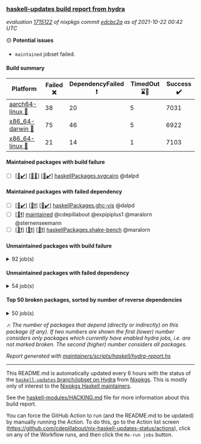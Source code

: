 ### [haskell-updates build report from hydra](https://hydra.nixos.org/jobset/nixpkgs/haskell-updates)
*evaluation [1715122](https://hydra.nixos.org/eval/1715122) of nixpkgs commit [edcbc2a](https://github.com/NixOS/nixpkgs/commits/edcbc2a9066e2528c7fe9baaa38277c7e97e0faf) as of 2021-10-22 00:42 UTC*

:yellow_circle: **Potential issues**
  * `maintained` jobset failed.

#### Build summary

 | Platform | Failed :x: | DependencyFailed :heavy_exclamation_mark: | TimedOut :hourglass::no_entry_sign: | Success :heavy_check_mark: | 
 | --- | --- | --- | --- | --- | 
 | [aarch64-linux :iphone:](https://hydra.nixos.org/eval/1715122?filter=.aarch64-linux) | 38 | 20 | 5 | 7031 | 
 | [x86_64-darwin :apple:](https://hydra.nixos.org/eval/1715122?filter=.x86_64-darwin) | 75 | 46 | 5 | 6922 | 
 | [x86_64-linux :penguin:](https://hydra.nixos.org/eval/1715122?filter=.x86_64-linux) | 21 | 14 | 1 | 7103 | 
#### Maintained packages with build failure
- [ ] [[:iphone::heavy_check_mark:]](https://hydra.nixos.org/build/156352058) [[:apple::x:]](https://hydra.nixos.org/build/156352061) [[:penguin::heavy_check_mark:]](https://hydra.nixos.org/build/156352060) [haskellPackages.svgcairo](https://hydra.nixos.org/eval/1715122?filter=haskellPackages.svgcairo) @dalpd
#### Maintained packages with failed dependency
- [ ] [[:iphone::heavy_check_mark:]](https://hydra.nixos.org/build/156407961) [[:apple::heavy_exclamation_mark:]](https://hydra.nixos.org/build/156407959) [[:penguin::heavy_check_mark:]](https://hydra.nixos.org/build/156407960) [haskellPackages.ghc-vis](https://hydra.nixos.org/eval/1715122?filter=haskellPackages.ghc-vis) @dalpd
- [ ] [[:penguin::heavy_exclamation_mark:]](https://hydra.nixos.org/build/156425038) [maintained](https://hydra.nixos.org/eval/1715122?filter=maintained) @cdepillabout @expipiplus1 @maralorn @sternenseemann
- [ ] [[:iphone::heavy_exclamation_mark:]](https://hydra.nixos.org/build/156362696) [[:apple::heavy_exclamation_mark:]](https://hydra.nixos.org/build/156364165) [[:penguin::heavy_exclamation_mark:]](https://hydra.nixos.org/build/156357782) [haskellPackages.shake-bench](https://hydra.nixos.org/eval/1715122?filter=haskellPackages.shake-bench) @maralorn
#### Unmaintained packages with build failure
<details><summary>92 job(s) </summary>

- [ ] [[:iphone::heavy_check_mark:]](https://hydra.nixos.org/build/156364306) [[:apple::x:]](https://hydra.nixos.org/build/156356971) [[:penguin::heavy_check_mark:]](https://hydra.nixos.org/build/156356859) [haskellPackages.sdp](https://hydra.nixos.org/eval/1715122?filter=haskellPackages.sdp)  :arrow_heading_up: 9 | 9
- [ ] [[:iphone::heavy_check_mark:]](https://hydra.nixos.org/build/156358923) [[:apple::x:]](https://hydra.nixos.org/build/156361889) [[:penguin::heavy_check_mark:]](https://hydra.nixos.org/build/156362679) [haskellPackages.thyme](https://hydra.nixos.org/eval/1715122?filter=haskellPackages.thyme)  :arrow_heading_up: 6 | 15
- [ ] [[:iphone::x:]](https://hydra.nixos.org/build/156364694) [[:apple::x:]](https://hydra.nixos.org/build/156363550) [[:penguin::x:]](https://hydra.nixos.org/build/156358009) [haskellPackages.Chart-diagrams](https://hydra.nixos.org/eval/1715122?filter=haskellPackages.Chart-diagrams)  :arrow_heading_up: 6 | 13
- [ ] [[:iphone::x:]](https://hydra.nixos.org/build/155232856) [[:apple::heavy_check_mark:]](https://hydra.nixos.org/build/155721016) [[:penguin::heavy_check_mark:]](https://hydra.nixos.org/build/155243853) [haskellPackages.libBF](https://hydra.nixos.org/eval/1715122?filter=haskellPackages.libBF)  :arrow_heading_up: 4 | 20
- [ ] [[:iphone::heavy_check_mark:]](https://hydra.nixos.org/build/156363724) [[:apple::x:]](https://hydra.nixos.org/build/156362176) [[:penguin::heavy_check_mark:]](https://hydra.nixos.org/build/156365476) [haskellPackages.exinst](https://hydra.nixos.org/eval/1715122?filter=haskellPackages.exinst)  :arrow_heading_up: 4 | 6
- [ ] [[:iphone::heavy_check_mark:]](https://hydra.nixos.org/build/156363956) [[:apple::x:]](https://hydra.nixos.org/build/156357122) [[:penguin::heavy_check_mark:]](https://hydra.nixos.org/build/156357621) [haskellPackages.nri-observability](https://hydra.nixos.org/eval/1715122?filter=haskellPackages.nri-observability)  :arrow_heading_up: 3 | 5
- [ ] [[:iphone::x:]](https://hydra.nixos.org/build/156362227) [[:apple::heavy_check_mark:]](https://hydra.nixos.org/build/156357374) [[:penguin::heavy_check_mark:]](https://hydra.nixos.org/build/156360642) [haskellPackages.ptr-poker](https://hydra.nixos.org/eval/1715122?filter=haskellPackages.ptr-poker)  :arrow_heading_up: 3 | 4
- [ ] [[:iphone::heavy_check_mark:]](https://hydra.nixos.org/build/156363378) [[:apple::heavy_check_mark:]](https://hydra.nixos.org/build/156357537) [[:penguin::x:]](https://hydra.nixos.org/build/156357017) [haskellPackages.factory](https://hydra.nixos.org/eval/1715122?filter=haskellPackages.factory)  :arrow_heading_up: 2 | 4
- [ ] [[:iphone::x:]](https://hydra.nixos.org/build/156361685) [[:apple::heavy_check_mark:]](https://hydra.nixos.org/build/156357682) [[:penguin::heavy_check_mark:]](https://hydra.nixos.org/build/156356810) [haskellPackages.OrderedBits](https://hydra.nixos.org/eval/1715122?filter=haskellPackages.OrderedBits)  :arrow_heading_up: 1 | 36
- [ ] [[:iphone::x:]](https://hydra.nixos.org/build/156360683) [[:apple::heavy_check_mark:]](https://hydra.nixos.org/build/156357281) [[:penguin::heavy_check_mark:]](https://hydra.nixos.org/build/156360862) [haskellPackages.type-natural](https://hydra.nixos.org/eval/1715122?filter=haskellPackages.type-natural)  :arrow_heading_up: 1 | 4
- [ ] [[:iphone::x:]](https://hydra.nixos.org/build/155241261) [[:apple::heavy_check_mark:]](https://hydra.nixos.org/build/155726085) [[:penguin::heavy_check_mark:]](https://hydra.nixos.org/build/155238846) [haskellPackages.long-double](https://hydra.nixos.org/eval/1715122?filter=haskellPackages.long-double)  :arrow_heading_up: 1 | 2
- [ ] [[:iphone::x:]](https://hydra.nixos.org/build/156360243) [[:apple::x:]](https://hydra.nixos.org/build/156361778) [[:penguin::x:]](https://hydra.nixos.org/build/156364519) [haskellPackages.Shpadoinkle-backend-pardiff](https://hydra.nixos.org/eval/1715122?filter=haskellPackages.Shpadoinkle-backend-pardiff)  :arrow_heading_up: 1 | 1
- [ ] [[:iphone::x:]](https://hydra.nixos.org/build/155248867) [[:apple::x:]](https://hydra.nixos.org/build/155720190) [[:penguin::heavy_check_mark:]](https://hydra.nixos.org/build/155230089) [haskellPackages.easytensor](https://hydra.nixos.org/eval/1715122?filter=haskellPackages.easytensor)  :arrow_heading_up: 1 | 1
- [ ] [[:iphone::heavy_check_mark:]](https://hydra.nixos.org/build/156361301) [[:apple::x:]](https://hydra.nixos.org/build/156361895) [[:penguin::heavy_check_mark:]](https://hydra.nixos.org/build/156363395) [haskellPackages.gi-gdkx11](https://hydra.nixos.org/eval/1715122?filter=haskellPackages.gi-gdkx11)  :arrow_heading_up: 1 | 1
- [ ] [[:iphone::heavy_check_mark:]](https://hydra.nixos.org/build/155245335) [[:apple::x:]](https://hydra.nixos.org/build/155724324) [[:penguin::heavy_check_mark:]](https://hydra.nixos.org/build/155232135) [haskellPackages.keep-alive](https://hydra.nixos.org/eval/1715122?filter=haskellPackages.keep-alive)  :arrow_heading_up: 1 | 1
- [ ] [[:iphone::heavy_check_mark:]](https://hydra.nixos.org/build/156358736) [[:apple::x:]](https://hydra.nixos.org/build/156357840) [[:penguin::heavy_check_mark:]](https://hydra.nixos.org/build/156359405) [haskellPackages.loc](https://hydra.nixos.org/eval/1715122?filter=haskellPackages.loc)  :arrow_heading_up: 1 | 1
- [ ] [[:iphone::x:]](https://hydra.nixos.org/build/155231800) [[:apple::heavy_check_mark:]](https://hydra.nixos.org/build/155720090) [[:penguin::heavy_check_mark:]](https://hydra.nixos.org/build/155246060) [haskellPackages.nlopt-haskell](https://hydra.nixos.org/eval/1715122?filter=haskellPackages.nlopt-haskell)  :arrow_heading_up: 1 | 1
- [ ] [[:iphone::heavy_check_mark:]](https://hydra.nixos.org/build/156357930) [[:apple::x:]](https://hydra.nixos.org/build/156363514) [[:penguin::heavy_check_mark:]](https://hydra.nixos.org/build/156365152) [haskellPackages.opencv](https://hydra.nixos.org/eval/1715122?filter=haskellPackages.opencv)  :arrow_heading_up: 1 | 1
- [ ] [[:iphone::x:]](https://hydra.nixos.org/build/155229836) [[:apple::heavy_check_mark:]](https://hydra.nixos.org/build/155724945) [[:penguin::heavy_check_mark:]](https://hydra.nixos.org/build/155238806) [haskellPackages.unicode-properties](https://hydra.nixos.org/eval/1715122?filter=haskellPackages.unicode-properties)  :arrow_heading_up: 1 | 1
- [ ] [[:iphone::x:]](https://hydra.nixos.org/build/156358334) [[:apple::heavy_check_mark:]](https://hydra.nixos.org/build/156363526) [[:penguin::heavy_check_mark:]](https://hydra.nixos.org/build/156364869) [haskellPackages.accelerate-llvm](https://hydra.nixos.org/eval/1715122?filter=haskellPackages.accelerate-llvm)  :arrow_heading_up: 0 | 8
- [ ] [[:iphone::x:]](https://hydra.nixos.org/build/155230769) [[:apple::heavy_check_mark:]](https://hydra.nixos.org/build/155721834) [[:penguin::heavy_check_mark:]](https://hydra.nixos.org/build/155235567) [haskellPackages.freetype2](https://hydra.nixos.org/eval/1715122?filter=haskellPackages.freetype2)  :arrow_heading_up: 0 | 7
- [ ] [[:iphone::heavy_check_mark:]](https://hydra.nixos.org/build/156360794) [[:apple::x:]](https://hydra.nixos.org/build/156364701) [[:penguin::heavy_check_mark:]](https://hydra.nixos.org/build/156361335) [haskellPackages.pipes-zlib](https://hydra.nixos.org/eval/1715122?filter=haskellPackages.pipes-zlib)  :arrow_heading_up: 0 | 6
- [ ] [[:iphone::heavy_check_mark:]](https://hydra.nixos.org/build/155237789) [[:apple::x:]](https://hydra.nixos.org/build/155720925) [[:penguin::heavy_check_mark:]](https://hydra.nixos.org/build/155241391) [haskellPackages.hmidi](https://hydra.nixos.org/eval/1715122?filter=haskellPackages.hmidi)  :arrow_heading_up: 0 | 4
- [ ] [[:iphone::heavy_check_mark:]](https://hydra.nixos.org/build/156363022) [[:apple::x:]](https://hydra.nixos.org/build/156359808) [[:penguin::heavy_check_mark:]](https://hydra.nixos.org/build/156360823) [haskellPackages.zip](https://hydra.nixos.org/eval/1715122?filter=haskellPackages.zip)  :arrow_heading_up: 0 | 4
- [ ] [[:iphone::x:]](https://hydra.nixos.org/build/155598704) [[:apple::heavy_check_mark:]](https://hydra.nixos.org/build/155724900) [[:penguin::heavy_check_mark:]](https://hydra.nixos.org/build/155600475) [haskellPackages.cdar-mBound](https://hydra.nixos.org/eval/1715122?filter=haskellPackages.cdar-mBound)  :arrow_heading_up: 0 | 2
- [ ] [[:iphone::heavy_check_mark:]](https://hydra.nixos.org/build/156362502) [[:apple::x:]](https://hydra.nixos.org/build/156359832) [[:penguin::heavy_check_mark:]](https://hydra.nixos.org/build/156363831) [haskellPackages.posix-socket](https://hydra.nixos.org/eval/1715122?filter=haskellPackages.posix-socket)  :arrow_heading_up: 0 | 2
- [ ] [[:iphone::x:]](https://hydra.nixos.org/build/156363154) [[:apple::heavy_check_mark:]](https://hydra.nixos.org/build/156360011) [[:penguin::heavy_check_mark:]](https://hydra.nixos.org/build/156363256) [haskellPackages.quic](https://hydra.nixos.org/eval/1715122?filter=haskellPackages.quic)  :arrow_heading_up: 0 | 2
- [ ] [[:iphone::heavy_check_mark:]](https://hydra.nixos.org/build/155236516) [[:apple::x:]](https://hydra.nixos.org/build/155723217) [[:penguin::heavy_check_mark:]](https://hydra.nixos.org/build/155231083) [haskellPackages.hamid](https://hydra.nixos.org/eval/1715122?filter=haskellPackages.hamid)  :arrow_heading_up: 0 | 1
- [ ] [[:iphone::heavy_check_mark:]](https://hydra.nixos.org/build/155248469) [[:apple::x:]](https://hydra.nixos.org/build/155724564) [[:penguin::heavy_check_mark:]](https://hydra.nixos.org/build/155245595) [haskellPackages.hmatrix-morpheus](https://hydra.nixos.org/eval/1715122?filter=haskellPackages.hmatrix-morpheus)  :arrow_heading_up: 0 | 1
- [ ] [[:iphone::heavy_check_mark:]](https://hydra.nixos.org/build/155245083) [[:apple::x:]](https://hydra.nixos.org/build/155722854) [[:penguin::heavy_check_mark:]](https://hydra.nixos.org/build/155245253) [haskellPackages.huckleberry](https://hydra.nixos.org/eval/1715122?filter=haskellPackages.huckleberry)  :arrow_heading_up: 0 | 1
- [ ] [[:iphone::x:]](https://hydra.nixos.org/build/155233986) [[:apple::heavy_check_mark:]](https://hydra.nixos.org/build/155719926) [[:penguin::heavy_check_mark:]](https://hydra.nixos.org/build/155240530) [haskellPackages.picosat](https://hydra.nixos.org/eval/1715122?filter=haskellPackages.picosat)  :arrow_heading_up: 0 | 1
- [ ] [[:iphone::heavy_check_mark:]](https://hydra.nixos.org/build/155236168) [[:apple::x:]](https://hydra.nixos.org/build/155720658) [[:penguin::heavy_check_mark:]](https://hydra.nixos.org/build/155238665) [haskellPackages.select](https://hydra.nixos.org/eval/1715122?filter=haskellPackages.select)  :arrow_heading_up: 0 | 1
- [ ] [[:iphone::heavy_check_mark:]](https://hydra.nixos.org/build/155244394) [[:apple::x:]](https://hydra.nixos.org/build/155723004) [[:penguin::heavy_check_mark:]](https://hydra.nixos.org/build/155232469) [haskellPackages.sysinfo](https://hydra.nixos.org/eval/1715122?filter=haskellPackages.sysinfo)  :arrow_heading_up: 0 | 1
- [ ] [[:iphone::heavy_check_mark:]](https://hydra.nixos.org/build/156356777) [[:apple::x:]](https://hydra.nixos.org/build/156364624) [[:penguin::heavy_check_mark:]](https://hydra.nixos.org/build/156360909) [haskellPackages.yu-auth](https://hydra.nixos.org/eval/1715122?filter=haskellPackages.yu-auth)  :arrow_heading_up: 0 | 1
- [ ] [[:iphone::heavy_check_mark:]](https://hydra.nixos.org/build/155231106) [[:apple::x:]](https://hydra.nixos.org/build/155720128) [[:penguin::heavy_check_mark:]](https://hydra.nixos.org/build/155240274) [haskellPackages.FractalArt](https://hydra.nixos.org/eval/1715122?filter=haskellPackages.FractalArt) 
- [ ] [[:iphone::x:]](https://hydra.nixos.org/build/155232607) [[:apple::heavy_check_mark:]](https://hydra.nixos.org/build/155720246) [[:penguin::heavy_check_mark:]](https://hydra.nixos.org/build/155242641) [haskellPackages.HsASA](https://hydra.nixos.org/eval/1715122?filter=haskellPackages.HsASA) 
- [ ] [[:iphone::x:]](https://hydra.nixos.org/build/156365262) [[:apple::x:]](https://hydra.nixos.org/build/156358241) [[:penguin::x:]](https://hydra.nixos.org/build/156363288) [haskellPackages.Shpadoinkle-template](https://hydra.nixos.org/eval/1715122?filter=haskellPackages.Shpadoinkle-template) 
- [ ] [[:iphone::x:]](https://hydra.nixos.org/build/156359865) [[:apple::x:]](https://hydra.nixos.org/build/156362671) [[:penguin::x:]](https://hydra.nixos.org/build/156364814) [haskellPackages.Shpadoinkle-widgets](https://hydra.nixos.org/eval/1715122?filter=haskellPackages.Shpadoinkle-widgets) 
- [ ] [[:iphone::heavy_check_mark:]](https://hydra.nixos.org/build/155244899) [[:apple::x:]](https://hydra.nixos.org/build/155725248) [[:penguin::heavy_check_mark:]](https://hydra.nixos.org/build/155240852) [haskellPackages.chiphunk](https://hydra.nixos.org/eval/1715122?filter=haskellPackages.chiphunk) 
- [ ] [[:iphone::heavy_check_mark:]](https://hydra.nixos.org/build/155242296) [[:apple::x:]](https://hydra.nixos.org/build/155721786) [[:penguin::heavy_check_mark:]](https://hydra.nixos.org/build/155237360) [haskellPackages.discount](https://hydra.nixos.org/eval/1715122?filter=haskellPackages.discount) 
- [ ] [[:iphone::heavy_check_mark:]](https://hydra.nixos.org/build/155238395) [[:apple::x:]](https://hydra.nixos.org/build/155725468) [[:penguin::heavy_check_mark:]](https://hydra.nixos.org/build/155239260) [haskellPackages.diskhash](https://hydra.nixos.org/eval/1715122?filter=haskellPackages.diskhash) 
- [ ] [[:iphone::heavy_check_mark:]](https://hydra.nixos.org/build/156360185) [[:apple::x:]](https://hydra.nixos.org/build/156363264) [[:penguin::heavy_check_mark:]](https://hydra.nixos.org/build/156362552) [haskellPackages.epub-tools](https://hydra.nixos.org/eval/1715122?filter=haskellPackages.epub-tools) 
- [ ] [[:iphone::x:]](https://hydra.nixos.org/build/156421347) [[:apple::x:]](https://hydra.nixos.org/build/156421280) [[:penguin::x:]](https://hydra.nixos.org/build/156421409) [haskellPackages.firestore](https://hydra.nixos.org/eval/1715122?filter=haskellPackages.firestore) 
- [ ] [[:iphone::heavy_check_mark:]](https://hydra.nixos.org/build/155232743) [[:apple::x:]](https://hydra.nixos.org/build/155721048) [[:penguin::heavy_check_mark:]](https://hydra.nixos.org/build/155249361) [haskellPackages.float128](https://hydra.nixos.org/eval/1715122?filter=haskellPackages.float128) 
- [ ] [[:iphone::heavy_check_mark:]](https://hydra.nixos.org/build/156364060) [[:apple::x:]](https://hydra.nixos.org/build/156359870) [[:penguin::heavy_check_mark:]](https://hydra.nixos.org/build/156362105) [haskellPackages.gerrit](https://hydra.nixos.org/eval/1715122?filter=haskellPackages.gerrit) 
- [ ] [[:iphone::x:]](https://hydra.nixos.org/build/155771016) [[:penguin::heavy_check_mark:]](https://hydra.nixos.org/build/155770604) [haskellPackages.gnome-keyring](https://hydra.nixos.org/eval/1715122?filter=haskellPackages.gnome-keyring) 
- [ ] [[:iphone::x:]](https://hydra.nixos.org/build/156421493) [[:apple::x:]](https://hydra.nixos.org/build/156421212) [[:penguin::x:]](https://hydra.nixos.org/build/156421357) [haskellPackages.gogol-admin-emailmigration](https://hydra.nixos.org/eval/1715122?filter=haskellPackages.gogol-admin-emailmigration) 
- [ ] [[:iphone::x:]](https://hydra.nixos.org/build/156421273) [[:apple::x:]](https://hydra.nixos.org/build/156421616) [[:penguin::x:]](https://hydra.nixos.org/build/156421414) [haskellPackages.gogol-affiliates](https://hydra.nixos.org/eval/1715122?filter=haskellPackages.gogol-affiliates) 
- [ ] [[:iphone::x:]](https://hydra.nixos.org/build/156421540) [[:apple::x:]](https://hydra.nixos.org/build/156421528) [[:penguin::x:]](https://hydra.nixos.org/build/156421586) [haskellPackages.gogol-autoscaler](https://hydra.nixos.org/eval/1715122?filter=haskellPackages.gogol-autoscaler) 
- [ ] [[:iphone::x:]](https://hydra.nixos.org/build/156421626) [[:apple::x:]](https://hydra.nixos.org/build/156421306) [[:penguin::x:]](https://hydra.nixos.org/build/156421413) [haskellPackages.gogol-bigtableadmin](https://hydra.nixos.org/eval/1715122?filter=haskellPackages.gogol-bigtableadmin) 
- [ ] [[:iphone::x:]](https://hydra.nixos.org/build/156421190) [[:apple::x:]](https://hydra.nixos.org/build/156421374) [[:penguin::x:]](https://hydra.nixos.org/build/156421464) [haskellPackages.gogol-cloudmonitoring](https://hydra.nixos.org/eval/1715122?filter=haskellPackages.gogol-cloudmonitoring) 
- [ ] [[:iphone::x:]](https://hydra.nixos.org/build/156421404) [[:apple::x:]](https://hydra.nixos.org/build/156421151) [[:penguin::x:]](https://hydra.nixos.org/build/156421186) [haskellPackages.gogol-freebasesearch](https://hydra.nixos.org/eval/1715122?filter=haskellPackages.gogol-freebasesearch) 
- [ ] [[:iphone::x:]](https://hydra.nixos.org/build/156421181) [[:apple::x:]](https://hydra.nixos.org/build/156421106) [[:penguin::x:]](https://hydra.nixos.org/build/156421150) [haskellPackages.gogol-latencytest](https://hydra.nixos.org/eval/1715122?filter=haskellPackages.gogol-latencytest) 
- [ ] [[:iphone::x:]](https://hydra.nixos.org/build/156421105) [[:apple::x:]](https://hydra.nixos.org/build/156421441) [[:penguin::x:]](https://hydra.nixos.org/build/156421367) [haskellPackages.gogol-maps-coordinate](https://hydra.nixos.org/eval/1715122?filter=haskellPackages.gogol-maps-coordinate) 
- [ ] [[:iphone::x:]](https://hydra.nixos.org/build/156421426) [[:apple::x:]](https://hydra.nixos.org/build/156421346) [[:penguin::x:]](https://hydra.nixos.org/build/156421571) [haskellPackages.gogol-maps-engine](https://hydra.nixos.org/eval/1715122?filter=haskellPackages.gogol-maps-engine) 
- [ ] [[:iphone::x:]](https://hydra.nixos.org/build/156421446) [[:apple::x:]](https://hydra.nixos.org/build/156421370) [[:penguin::x:]](https://hydra.nixos.org/build/156421521) [haskellPackages.gogol-photoslibrary](https://hydra.nixos.org/eval/1715122?filter=haskellPackages.gogol-photoslibrary) 
- [ ] [[:iphone::x:]](https://hydra.nixos.org/build/156421531) [[:apple::x:]](https://hydra.nixos.org/build/156421320) [[:penguin::x:]](https://hydra.nixos.org/build/156421173) [haskellPackages.gogol-resourceviews](https://hydra.nixos.org/eval/1715122?filter=haskellPackages.gogol-resourceviews) 
- [ ] [[:iphone::x:]](https://hydra.nixos.org/build/156421389) [[:apple::x:]](https://hydra.nixos.org/build/156421401) [[:penguin::x:]](https://hydra.nixos.org/build/156421317) [haskellPackages.gogol-servicemanagement](https://hydra.nixos.org/eval/1715122?filter=haskellPackages.gogol-servicemanagement) 
- [ ] [[:iphone::x:]](https://hydra.nixos.org/build/156421329) [[:apple::x:]](https://hydra.nixos.org/build/156421548) [[:penguin::x:]](https://hydra.nixos.org/build/156421134) [haskellPackages.gogol-taskqueue](https://hydra.nixos.org/eval/1715122?filter=haskellPackages.gogol-taskqueue) 
- [ ] [[:iphone::x:]](https://hydra.nixos.org/build/156421162) [[:apple::x:]](https://hydra.nixos.org/build/156421422) [[:penguin::x:]](https://hydra.nixos.org/build/156421388) [haskellPackages.gogol-useraccounts](https://hydra.nixos.org/eval/1715122?filter=haskellPackages.gogol-useraccounts) 
- [ ] [[:iphone::heavy_check_mark:]](https://hydra.nixos.org/build/155770671) [[:apple::x:]](https://hydra.nixos.org/build/155770410) [[:penguin::heavy_check_mark:]](https://hydra.nixos.org/build/155770722) [haskellPackages.gtk-traymanager](https://hydra.nixos.org/eval/1715122?filter=haskellPackages.gtk-traymanager) 
- [ ] [[:iphone::heavy_check_mark:]](https://hydra.nixos.org/build/155229660) [[:apple::x:]](https://hydra.nixos.org/build/155719901) [[:penguin::heavy_check_mark:]](https://hydra.nixos.org/build/155246206) [haskellPackages.hid](https://hydra.nixos.org/eval/1715122?filter=haskellPackages.hid) 
- [ ] [[:iphone::heavy_check_mark:]](https://hydra.nixos.org/build/156361515) [[:apple::x:]](https://hydra.nixos.org/build/156360657) [[:penguin::heavy_check_mark:]](https://hydra.nixos.org/build/156359916) [haskellPackages.highlight](https://hydra.nixos.org/eval/1715122?filter=haskellPackages.highlight) 
- [ ] [[:iphone::heavy_check_mark:]](https://hydra.nixos.org/build/156361293) [[:apple::x:]](https://hydra.nixos.org/build/156361580) [[:penguin::heavy_check_mark:]](https://hydra.nixos.org/build/156364900) [haskellPackages.hinotify-conduit](https://hydra.nixos.org/eval/1715122?filter=haskellPackages.hinotify-conduit) 
- [ ] [[:iphone::heavy_check_mark:]](https://hydra.nixos.org/build/156364740) [[:apple::x:]](https://hydra.nixos.org/build/156361251) [[:penguin::heavy_check_mark:]](https://hydra.nixos.org/build/156358994) [haskellPackages.hls-rename-plugin](https://hydra.nixos.org/eval/1715122?filter=haskellPackages.hls-rename-plugin) 
- [ ] [[:iphone::x:]](https://hydra.nixos.org/build/156363196) [[:apple::heavy_check_mark:]](https://hydra.nixos.org/build/156364352) [[:penguin::heavy_check_mark:]](https://hydra.nixos.org/build/156357173) [haskellPackages.hq](https://hydra.nixos.org/eval/1715122?filter=haskellPackages.hq) 
- [ ] [[:iphone::heavy_check_mark:]](https://hydra.nixos.org/build/155598786) [[:apple::x:]](https://hydra.nixos.org/build/155721184) [[:penguin::heavy_check_mark:]](https://hydra.nixos.org/build/155594906) [haskellPackages.hs](https://hydra.nixos.org/eval/1715122?filter=haskellPackages.hs) 
- [ ] [[:iphone::heavy_check_mark:]](https://hydra.nixos.org/build/155235791) [[:apple::x:]](https://hydra.nixos.org/build/155719931) [[:penguin::heavy_check_mark:]](https://hydra.nixos.org/build/155229997) [haskellPackages.hsshellscript](https://hydra.nixos.org/eval/1715122?filter=haskellPackages.hsshellscript) 
- [ ] [[:iphone::heavy_check_mark:]](https://hydra.nixos.org/build/155247004) [[:apple::x:]](https://hydra.nixos.org/build/155723438) [[:penguin::heavy_check_mark:]](https://hydra.nixos.org/build/155249534) [haskellPackages.hssourceinfo](https://hydra.nixos.org/eval/1715122?filter=haskellPackages.hssourceinfo) 
- [ ] [[:iphone::heavy_check_mark:]](https://hydra.nixos.org/build/155230960) [[:apple::x:]](https://hydra.nixos.org/build/155725637) [[:penguin::heavy_check_mark:]](https://hydra.nixos.org/build/155229762) [haskellPackages.ipcvar](https://hydra.nixos.org/eval/1715122?filter=haskellPackages.ipcvar) 
- [ ] [[:iphone::heavy_check_mark:]](https://hydra.nixos.org/build/155233282) [[:apple::x:]](https://hydra.nixos.org/build/155725331) [[:penguin::heavy_check_mark:]](https://hydra.nixos.org/build/155231040) [haskellPackages.linux-framebuffer](https://hydra.nixos.org/eval/1715122?filter=haskellPackages.linux-framebuffer) 
- [ ] [[:iphone::heavy_check_mark:]](https://hydra.nixos.org/build/156356774) [[:apple::x:]](https://hydra.nixos.org/build/156363187) [[:penguin::heavy_check_mark:]](https://hydra.nixos.org/build/156357439) [haskellPackages.mediawiki2latex](https://hydra.nixos.org/eval/1715122?filter=haskellPackages.mediawiki2latex) 
- [ ] [[:iphone::heavy_check_mark:]](https://hydra.nixos.org/build/155232101) [[:apple::x:]](https://hydra.nixos.org/build/155725382) [[:penguin::heavy_check_mark:]](https://hydra.nixos.org/build/155237282) [haskellPackages.mercury-api](https://hydra.nixos.org/eval/1715122?filter=haskellPackages.mercury-api) 
- [ ] [[:iphone::heavy_check_mark:]](https://hydra.nixos.org/build/155231324) [[:apple::x:]](https://hydra.nixos.org/build/155722564) [[:penguin::heavy_check_mark:]](https://hydra.nixos.org/build/155244286) [haskellPackages.nano-cryptr](https://hydra.nixos.org/eval/1715122?filter=haskellPackages.nano-cryptr) 
- [ ] [[:iphone::heavy_check_mark:]](https://hydra.nixos.org/build/156360146) [[:apple::x:]](https://hydra.nixos.org/build/156358067) [[:penguin::heavy_check_mark:]](https://hydra.nixos.org/build/156361394) [haskellPackages.persistent-pagination](https://hydra.nixos.org/eval/1715122?filter=haskellPackages.persistent-pagination) 
- [ ] [[:iphone::heavy_check_mark:]](https://hydra.nixos.org/build/156362493) [[:apple::x:]](https://hydra.nixos.org/build/156362694) [[:penguin::heavy_check_mark:]](https://hydra.nixos.org/build/156361179) [haskellPackages.ping-wrapper](https://hydra.nixos.org/eval/1715122?filter=haskellPackages.ping-wrapper) 
- [ ] [[:iphone::x:]](https://hydra.nixos.org/build/155241477) [[:apple::heavy_check_mark:]](https://hydra.nixos.org/build/155725915) [[:penguin::heavy_check_mark:]](https://hydra.nixos.org/build/155247469) [haskellPackages.poker](https://hydra.nixos.org/eval/1715122?filter=haskellPackages.poker) 
- [ ] [[:iphone::heavy_check_mark:]](https://hydra.nixos.org/build/155233786) [[:apple::x:]](https://hydra.nixos.org/build/155724918) [[:penguin::heavy_check_mark:]](https://hydra.nixos.org/build/155238677) [haskellPackages.posix-timer](https://hydra.nixos.org/eval/1715122?filter=haskellPackages.posix-timer) 
- [ ] [[:iphone::heavy_check_mark:]](https://hydra.nixos.org/build/155914174) [[:apple::x:]](https://hydra.nixos.org/build/155914176) [[:penguin::heavy_check_mark:]](https://hydra.nixos.org/build/155914177) [haskellPackages.procex](https://hydra.nixos.org/eval/1715122?filter=haskellPackages.procex) 
- [ ] [[:iphone::heavy_check_mark:]](https://hydra.nixos.org/build/155230989) [[:apple::x:]](https://hydra.nixos.org/build/155721394) [[:penguin::heavy_check_mark:]](https://hydra.nixos.org/build/155234833) [haskellPackages.pthread](https://hydra.nixos.org/eval/1715122?filter=haskellPackages.pthread) 
- [ ] [[:iphone::heavy_check_mark:]](https://hydra.nixos.org/build/156357411) [[:apple::x:]](https://hydra.nixos.org/build/156358759) [[:penguin::heavy_check_mark:]](https://hydra.nixos.org/build/156363622) [haskellPackages.sandwich-webdriver](https://hydra.nixos.org/eval/1715122?filter=haskellPackages.sandwich-webdriver) 
- [ ] [[:iphone::heavy_check_mark:]](https://hydra.nixos.org/build/155770493) [[:apple::x:]](https://hydra.nixos.org/build/155719410) [[:penguin::heavy_check_mark:]](https://hydra.nixos.org/build/155771015) [haskellPackages.sfml-audio](https://hydra.nixos.org/eval/1715122?filter=haskellPackages.sfml-audio) 
- [ ] [[:iphone::heavy_check_mark:]](https://hydra.nixos.org/build/155230625) [[:apple::x:]](https://hydra.nixos.org/build/155723961) [[:penguin::heavy_check_mark:]](https://hydra.nixos.org/build/155230935) [haskellPackages.shared-memory](https://hydra.nixos.org/eval/1715122?filter=haskellPackages.shared-memory) 
- [ ] [[:iphone::heavy_check_mark:]](https://hydra.nixos.org/build/155240759) [[:apple::x:]](https://hydra.nixos.org/build/155725865) [[:penguin::heavy_check_mark:]](https://hydra.nixos.org/build/155249292) [haskellPackages.shortbytestring](https://hydra.nixos.org/eval/1715122?filter=haskellPackages.shortbytestring) 
- [ ] [[:iphone::heavy_check_mark:]](https://hydra.nixos.org/build/156359604) [[:apple::x:]](https://hydra.nixos.org/build/156357749) [[:penguin::heavy_check_mark:]](https://hydra.nixos.org/build/156359724) [haskellPackages.tailfile-hinotify](https://hydra.nixos.org/eval/1715122?filter=haskellPackages.tailfile-hinotify) 
- [ ] [[:iphone::x:]](https://hydra.nixos.org/build/156358778) [[:apple::x:]](https://hydra.nixos.org/build/156364218) [[:penguin::x:]](https://hydra.nixos.org/build/156360988) [haskellPackages.uuagc-diagrams](https://hydra.nixos.org/eval/1715122?filter=haskellPackages.uuagc-diagrams) 
- [ ] [[:iphone::x:]](https://hydra.nixos.org/build/155238689) [[:apple::heavy_check_mark:]](https://hydra.nixos.org/build/155724075) [[:penguin::heavy_check_mark:]](https://hydra.nixos.org/build/155241833) [haskellPackages.wiringPi](https://hydra.nixos.org/eval/1715122?filter=haskellPackages.wiringPi) 
- [ ] [[:iphone::heavy_check_mark:]](https://hydra.nixos.org/build/155244663) [[:apple::x:]](https://hydra.nixos.org/build/155720934) [[:penguin::heavy_check_mark:]](https://hydra.nixos.org/build/155245674) [tests.haskell.writers](https://hydra.nixos.org/eval/1715122?filter=tests.haskell.writers) 
- [ ] [[:iphone::heavy_check_mark:]](https://hydra.nixos.org/build/155246530) [[:apple::x:]](https://hydra.nixos.org/build/155719899) [[:penguin::heavy_check_mark:]](https://hydra.nixos.org/build/155248899) [haskellPackages.xmonad-utils](https://hydra.nixos.org/eval/1715122?filter=haskellPackages.xmonad-utils) 
- [ ] [[:iphone::heavy_check_mark:]](https://hydra.nixos.org/build/155240129) [[:apple::x:]](https://hydra.nixos.org/build/155724659) [[:penguin::heavy_check_mark:]](https://hydra.nixos.org/build/155247219) [haskellPackages.yoga](https://hydra.nixos.org/eval/1715122?filter=haskellPackages.yoga) 
- [ ] [[:iphone::heavy_check_mark:]](https://hydra.nixos.org/build/155236348) [[:apple::x:]](https://hydra.nixos.org/build/155722728) [[:penguin::heavy_check_mark:]](https://hydra.nixos.org/build/155238533) [haskellPackages.zot](https://hydra.nixos.org/eval/1715122?filter=haskellPackages.zot) 
- [ ] [[:iphone::heavy_check_mark:]](https://hydra.nixos.org/build/155238637) [[:apple::x:]](https://hydra.nixos.org/build/155721003) [[:penguin::heavy_check_mark:]](https://hydra.nixos.org/build/155246598) [haskellPackages.zxcvbn-c](https://hydra.nixos.org/eval/1715122?filter=haskellPackages.zxcvbn-c) 
</details>

#### Unmaintained packages with failed dependency
<details><summary>54 job(s) </summary>

- [ ] [[:iphone::heavy_check_mark:]](https://hydra.nixos.org/build/156364980) [[:apple::heavy_exclamation_mark:]](https://hydra.nixos.org/build/156357246) [[:penguin::heavy_check_mark:]](https://hydra.nixos.org/build/156358985) [haskellPackages.gi-javascriptcore](https://hydra.nixos.org/eval/1715122?filter=haskellPackages.gi-javascriptcore)  :arrow_heading_up: 7 | 18
- [ ] [[:iphone::heavy_check_mark:]](https://hydra.nixos.org/build/156358160) [[:apple::heavy_exclamation_mark:]](https://hydra.nixos.org/build/156360077) [[:penguin::heavy_check_mark:]](https://hydra.nixos.org/build/156364471) [haskellPackages.gi-webkit2](https://hydra.nixos.org/eval/1715122?filter=haskellPackages.gi-webkit2)  :arrow_heading_up: 5 | 14
- [ ] [[:apple::heavy_exclamation_mark:]](https://hydra.nixos.org/build/156358058) [[:penguin::heavy_check_mark:]](https://hydra.nixos.org/build/156362075) [haskellPackages.sbv](https://hydra.nixos.org/eval/1715122?filter=haskellPackages.sbv)  :arrow_heading_up: 3 | 12
- [ ] [[:iphone::heavy_exclamation_mark:]](https://hydra.nixos.org/build/156363560) [[:apple::heavy_check_mark:]](https://hydra.nixos.org/build/156365488) [[:penguin::heavy_check_mark:]](https://hydra.nixos.org/build/156364271) [haskellPackages.jsonifier](https://hydra.nixos.org/eval/1715122?filter=haskellPackages.jsonifier)  :arrow_heading_up: 2 | 2
- [ ] [[:iphone::heavy_check_mark:]](https://hydra.nixos.org/build/156363506) [[:apple::heavy_exclamation_mark:]](https://hydra.nixos.org/build/156360726) [[:penguin::heavy_check_mark:]](https://hydra.nixos.org/build/156361542) [haskellPackages.sdp-io](https://hydra.nixos.org/eval/1715122?filter=haskellPackages.sdp-io)  :arrow_heading_up: 2 | 2
- [ ] [[:iphone::heavy_exclamation_mark:]](https://hydra.nixos.org/build/156360217) [[:apple::heavy_exclamation_mark:]](https://hydra.nixos.org/build/156365421) [[:penguin::heavy_exclamation_mark:]](https://hydra.nixos.org/build/156358471) [haskellPackages.hip](https://hydra.nixos.org/eval/1715122?filter=haskellPackages.hip)  :arrow_heading_up: 1 | 3
- [ ] [[:iphone::heavy_exclamation_mark:]](https://hydra.nixos.org/build/156364175) [[:apple::heavy_exclamation_mark:]](https://hydra.nixos.org/build/156359533) [[:penguin::heavy_exclamation_mark:]](https://hydra.nixos.org/build/156365283) [haskellPackages.hbro](https://hydra.nixos.org/eval/1715122?filter=haskellPackages.hbro)  :arrow_heading_up: 1 | 1
- [ ] [[:iphone::heavy_check_mark:]](https://hydra.nixos.org/build/156361079) [[:apple::heavy_exclamation_mark:]](https://hydra.nixos.org/build/156360368) [[:penguin::heavy_check_mark:]](https://hydra.nixos.org/build/156360301) [haskellPackages.nri-redis](https://hydra.nixos.org/eval/1715122?filter=haskellPackages.nri-redis)  :arrow_heading_up: 1 | 1
- [ ] [[:iphone::heavy_exclamation_mark:]](https://hydra.nixos.org/build/156362546) [[:apple::heavy_check_mark:]](https://hydra.nixos.org/build/156358968) [[:penguin::heavy_check_mark:]](https://hydra.nixos.org/build/156362855) [haskellPackages.opentelemetry-extra](https://hydra.nixos.org/eval/1715122?filter=haskellPackages.opentelemetry-extra)  :arrow_heading_up: 1 | 1
- [ ] [[:iphone::heavy_check_mark:]](https://hydra.nixos.org/build/156358311) [[:apple::heavy_exclamation_mark:]](https://hydra.nixos.org/build/156361837) [[:penguin::heavy_check_mark:]](https://hydra.nixos.org/build/156364282) [haskellPackages.orgmode-parse](https://hydra.nixos.org/eval/1715122?filter=haskellPackages.orgmode-parse)  :arrow_heading_up: 1 | 1
- [ ] [[:iphone::heavy_check_mark:]](https://hydra.nixos.org/build/156356828) [[:apple::heavy_exclamation_mark:]](https://hydra.nixos.org/build/156357656) [[:penguin::heavy_check_mark:]](https://hydra.nixos.org/build/156361362) [haskellPackages.sdp-hashable](https://hydra.nixos.org/eval/1715122?filter=haskellPackages.sdp-hashable)  :arrow_heading_up: 1 | 1
- [ ] [[:iphone::heavy_exclamation_mark:]](https://hydra.nixos.org/build/156364810) [[:apple::heavy_check_mark:]](https://hydra.nixos.org/build/156358281) [[:penguin::heavy_check_mark:]](https://hydra.nixos.org/build/156358394) [haskellPackages.PrimitiveArray](https://hydra.nixos.org/eval/1715122?filter=haskellPackages.PrimitiveArray)  :arrow_heading_up: 0 | 35
- [ ] [[:iphone::heavy_exclamation_mark:]](https://hydra.nixos.org/build/156359146) [[:apple::heavy_check_mark:]](https://hydra.nixos.org/build/156359841) [[:penguin::heavy_check_mark:]](https://hydra.nixos.org/build/156361678) [haskellPackages.sized](https://hydra.nixos.org/eval/1715122?filter=haskellPackages.sized)  :arrow_heading_up: 0 | 2
- [ ] [[:apple::heavy_exclamation_mark:]](https://hydra.nixos.org/build/156362233) [[:penguin::heavy_check_mark:]](https://hydra.nixos.org/build/156364961) [haskellPackages.crackNum](https://hydra.nixos.org/eval/1715122?filter=haskellPackages.crackNum)  :arrow_heading_up: 0 | 1
- [ ] [[:iphone::heavy_check_mark:]](https://hydra.nixos.org/build/156364675) [[:apple::heavy_exclamation_mark:]](https://hydra.nixos.org/build/156356876) [[:penguin::heavy_check_mark:]](https://hydra.nixos.org/build/156360123) [haskellPackages.keenser](https://hydra.nixos.org/eval/1715122?filter=haskellPackages.keenser)  :arrow_heading_up: 0 | 1
- [ ] [[:apple::heavy_exclamation_mark:]](https://hydra.nixos.org/build/156364294) [[:penguin::heavy_check_mark:]](https://hydra.nixos.org/build/156360390) [haskellPackages.verifiable-expressions](https://hydra.nixos.org/eval/1715122?filter=haskellPackages.verifiable-expressions)  :arrow_heading_up: 0 | 1
- [ ] [[:iphone::heavy_exclamation_mark:]](https://hydra.nixos.org/build/156358729) [[:apple::heavy_exclamation_mark:]](https://hydra.nixos.org/build/156358113) [[:penguin::heavy_exclamation_mark:]](https://hydra.nixos.org/build/156359465) [haskellPackages.Chart-tests](https://hydra.nixos.org/eval/1715122?filter=haskellPackages.Chart-tests) 
- [ ] [[:iphone::heavy_exclamation_mark:]](https://hydra.nixos.org/build/156364115) [[:apple::heavy_exclamation_mark:]](https://hydra.nixos.org/build/156358157) [[:penguin::heavy_exclamation_mark:]](https://hydra.nixos.org/build/156360367) [haskellPackages.Shpadoinkle-developer-tools](https://hydra.nixos.org/eval/1715122?filter=haskellPackages.Shpadoinkle-developer-tools) 
- [ ] [[:iphone::heavy_exclamation_mark:]](https://hydra.nixos.org/build/156364533) [[:apple::heavy_exclamation_mark:]](https://hydra.nixos.org/build/156365620) [[:penguin::heavy_exclamation_mark:]](https://hydra.nixos.org/build/156363284) [haskellPackages.aivika-experiment-diagrams](https://hydra.nixos.org/eval/1715122?filter=haskellPackages.aivika-experiment-diagrams) 
- [ ] [[:iphone::heavy_check_mark:]](https://hydra.nixos.org/build/156362070) [[:apple::heavy_exclamation_mark:]](https://hydra.nixos.org/build/156365619) [[:penguin::heavy_check_mark:]](https://hydra.nixos.org/build/156360911) [haskellPackages.antiope-es](https://hydra.nixos.org/eval/1715122?filter=haskellPackages.antiope-es) 
- [ ] [[:iphone::heavy_exclamation_mark:]](https://hydra.nixos.org/build/156357160) [[:apple::heavy_exclamation_mark:]](https://hydra.nixos.org/build/156359735) [[:penguin::heavy_exclamation_mark:]](https://hydra.nixos.org/build/156359497) [haskellPackages.bench-graph](https://hydra.nixos.org/eval/1715122?filter=haskellPackages.bench-graph) 
- [ ] [[:iphone::heavy_exclamation_mark:]](https://hydra.nixos.org/build/156361044) [[:apple::heavy_exclamation_mark:]](https://hydra.nixos.org/build/156360331) [[:penguin::heavy_exclamation_mark:]](https://hydra.nixos.org/build/156360586) [haskellPackages.concurrency-benchmarks](https://hydra.nixos.org/eval/1715122?filter=haskellPackages.concurrency-benchmarks) 
- [ ] [[:iphone::heavy_exclamation_mark:]](https://hydra.nixos.org/build/155238254) [[:apple::heavy_exclamation_mark:]](https://hydra.nixos.org/build/155720202) [[:penguin::heavy_check_mark:]](https://hydra.nixos.org/build/155242381) [haskellPackages.easytensor-vulkan](https://hydra.nixos.org/eval/1715122?filter=haskellPackages.easytensor-vulkan) 
- [ ] [[:iphone::heavy_check_mark:]](https://hydra.nixos.org/build/156359128) [[:apple::heavy_exclamation_mark:]](https://hydra.nixos.org/build/156364348) [[:penguin::heavy_check_mark:]](https://hydra.nixos.org/build/156361840) [haskellPackages.exinst-aeson](https://hydra.nixos.org/eval/1715122?filter=haskellPackages.exinst-aeson) 
- [ ] [[:iphone::heavy_check_mark:]](https://hydra.nixos.org/build/156363779) [[:apple::heavy_exclamation_mark:]](https://hydra.nixos.org/build/156361248) [[:penguin::heavy_check_mark:]](https://hydra.nixos.org/build/156363670) [haskellPackages.exinst-bytes](https://hydra.nixos.org/eval/1715122?filter=haskellPackages.exinst-bytes) 
- [ ] [[:iphone::heavy_check_mark:]](https://hydra.nixos.org/build/156360213) [[:apple::heavy_exclamation_mark:]](https://hydra.nixos.org/build/156358572) [[:penguin::heavy_check_mark:]](https://hydra.nixos.org/build/156360370) [haskellPackages.exinst-cereal](https://hydra.nixos.org/eval/1715122?filter=haskellPackages.exinst-cereal) 
- [ ] [[:iphone::heavy_check_mark:]](https://hydra.nixos.org/build/156361466) [[:apple::heavy_exclamation_mark:]](https://hydra.nixos.org/build/156358424) [[:penguin::heavy_check_mark:]](https://hydra.nixos.org/build/156357969) [haskellPackages.exinst-serialise](https://hydra.nixos.org/eval/1715122?filter=haskellPackages.exinst-serialise) 
- [ ] [[:iphone::heavy_check_mark:]](https://hydra.nixos.org/build/156357418) [[:apple::heavy_exclamation_mark:]](https://hydra.nixos.org/build/156357179) [[:penguin::heavy_check_mark:]](https://hydra.nixos.org/build/156362828) [haskellPackages.fastparser](https://hydra.nixos.org/eval/1715122?filter=haskellPackages.fastparser) 
- [ ] [[:iphone::heavy_check_mark:]](https://hydra.nixos.org/build/156363582) [[:apple::heavy_check_mark:]](https://hydra.nixos.org/build/156360522) [[:penguin::heavy_exclamation_mark:]](https://hydra.nixos.org/build/156359401) [haskellPackages.fishfood](https://hydra.nixos.org/eval/1715122?filter=haskellPackages.fishfood) 
- [ ] [[:iphone::heavy_check_mark:]](https://hydra.nixos.org/build/156359228) [[:apple::heavy_exclamation_mark:]](https://hydra.nixos.org/build/156364621) [[:penguin::heavy_check_mark:]](https://hydra.nixos.org/build/156357711) [haskellPackages.gi-webkit2webextension](https://hydra.nixos.org/eval/1715122?filter=haskellPackages.gi-webkit2webextension) 
- [ ] [[:iphone::heavy_exclamation_mark:]](https://hydra.nixos.org/build/156362739) [[:apple::heavy_exclamation_mark:]](https://hydra.nixos.org/build/156361268) [[:penguin::heavy_exclamation_mark:]](https://hydra.nixos.org/build/156358555) [haskellPackages.hbro-contrib](https://hydra.nixos.org/eval/1715122?filter=haskellPackages.hbro-contrib) 
- [ ] [[:apple::heavy_exclamation_mark:]](https://hydra.nixos.org/build/156360423) [[:penguin::heavy_check_mark:]](https://hydra.nixos.org/build/156357412) [haskellPackages.hevm](https://hydra.nixos.org/eval/1715122?filter=haskellPackages.hevm) 
- [ ] [[:iphone::heavy_exclamation_mark:]](https://hydra.nixos.org/build/156361342) [[:apple::heavy_check_mark:]](https://hydra.nixos.org/build/156364698) [[:penguin::heavy_check_mark:]](https://hydra.nixos.org/build/156358080) [haskellPackages.hmatrix-nlopt](https://hydra.nixos.org/eval/1715122?filter=haskellPackages.hmatrix-nlopt) 
- [ ] [[:apple::heavy_exclamation_mark:]](https://hydra.nixos.org/build/156360763) [[:penguin::heavy_check_mark:]](https://hydra.nixos.org/build/156365428) [haskellPackages.linearEqSolver](https://hydra.nixos.org/eval/1715122?filter=haskellPackages.linearEqSolver) 
- [ ] [[:iphone::heavy_check_mark:]](https://hydra.nixos.org/build/156357527) [[:apple::heavy_exclamation_mark:]](https://hydra.nixos.org/build/156362404) [[:penguin::heavy_check_mark:]](https://hydra.nixos.org/build/156358746) [haskellPackages.nri-http](https://hydra.nixos.org/eval/1715122?filter=haskellPackages.nri-http) 
- [ ] [[:iphone::heavy_check_mark:]](https://hydra.nixos.org/build/156363322) [[:apple::heavy_exclamation_mark:]](https://hydra.nixos.org/build/156357706) [[:penguin::heavy_check_mark:]](https://hydra.nixos.org/build/156364160) [haskellPackages.nri-test-encoding](https://hydra.nixos.org/eval/1715122?filter=haskellPackages.nri-test-encoding) 
- [ ] [[:iphone::heavy_check_mark:]](https://hydra.nixos.org/build/156363552) [[:apple::heavy_exclamation_mark:]](https://hydra.nixos.org/build/156364724) [[:penguin::heavy_check_mark:]](https://hydra.nixos.org/build/156363970) [haskellPackages.opencv-extra](https://hydra.nixos.org/eval/1715122?filter=haskellPackages.opencv-extra) 
- [ ] [[:iphone::heavy_exclamation_mark:]](https://hydra.nixos.org/build/156359526) [[:apple::heavy_check_mark:]](https://hydra.nixos.org/build/156362744) [[:penguin::heavy_check_mark:]](https://hydra.nixos.org/build/156363826) [haskellPackages.opentelemetry-lightstep](https://hydra.nixos.org/eval/1715122?filter=haskellPackages.opentelemetry-lightstep) 
- [ ] [[:iphone::heavy_check_mark:]](https://hydra.nixos.org/build/156357900) [[:apple::heavy_exclamation_mark:]](https://hydra.nixos.org/build/156356931) [[:penguin::heavy_check_mark:]](https://hydra.nixos.org/build/156362913) [haskellPackages.orgstat](https://hydra.nixos.org/eval/1715122?filter=haskellPackages.orgstat) 
- [ ] [[:iphone::heavy_exclamation_mark:]](https://hydra.nixos.org/build/156358007) [[:apple::heavy_exclamation_mark:]](https://hydra.nixos.org/build/156358463) [[:penguin::heavy_exclamation_mark:]](https://hydra.nixos.org/build/156359499) [haskellPackages.perceptual-hash](https://hydra.nixos.org/eval/1715122?filter=haskellPackages.perceptual-hash) 
- [ ] [[:iphone::heavy_check_mark:]](https://hydra.nixos.org/build/156362837) [[:apple::heavy_exclamation_mark:]](https://hydra.nixos.org/build/156364573) [[:penguin::heavy_check_mark:]](https://hydra.nixos.org/build/156359737) [haskellPackages.postgresql-replicant](https://hydra.nixos.org/eval/1715122?filter=haskellPackages.postgresql-replicant) 
- [ ] [[:iphone::heavy_exclamation_mark:]](https://hydra.nixos.org/build/155244308) [[:apple::heavy_check_mark:]](https://hydra.nixos.org/build/155722763) [[:penguin::heavy_check_mark:]](https://hydra.nixos.org/build/155233504) [haskellPackages.rounded](https://hydra.nixos.org/eval/1715122?filter=haskellPackages.rounded) 
- [ ] [[:iphone::heavy_check_mark:]](https://hydra.nixos.org/build/156360330) [[:apple::heavy_exclamation_mark:]](https://hydra.nixos.org/build/156364695) [[:penguin::heavy_check_mark:]](https://hydra.nixos.org/build/156358921) [haskellPackages.scan-metadata](https://hydra.nixos.org/eval/1715122?filter=haskellPackages.scan-metadata) 
- [ ] [[:iphone::heavy_check_mark:]](https://hydra.nixos.org/build/156360950) [[:apple::heavy_exclamation_mark:]](https://hydra.nixos.org/build/156359216) [[:penguin::heavy_check_mark:]](https://hydra.nixos.org/build/156357002) [haskellPackages.sdp-binary](https://hydra.nixos.org/eval/1715122?filter=haskellPackages.sdp-binary) 
- [ ] [[:iphone::heavy_check_mark:]](https://hydra.nixos.org/build/156364180) [[:apple::heavy_exclamation_mark:]](https://hydra.nixos.org/build/156358397) [[:penguin::heavy_check_mark:]](https://hydra.nixos.org/build/156363656) [haskellPackages.sdp-deepseq](https://hydra.nixos.org/eval/1715122?filter=haskellPackages.sdp-deepseq) 
- [ ] [[:iphone::heavy_check_mark:]](https://hydra.nixos.org/build/156360056) [[:apple::heavy_exclamation_mark:]](https://hydra.nixos.org/build/156358652) [[:penguin::heavy_check_mark:]](https://hydra.nixos.org/build/156363389) [haskellPackages.sdp-quickcheck](https://hydra.nixos.org/eval/1715122?filter=haskellPackages.sdp-quickcheck) 
- [ ] [[:iphone::heavy_check_mark:]](https://hydra.nixos.org/build/156362134) [[:apple::heavy_exclamation_mark:]](https://hydra.nixos.org/build/156357935) [[:penguin::heavy_check_mark:]](https://hydra.nixos.org/build/156362939) [haskellPackages.sdp4bytestring](https://hydra.nixos.org/eval/1715122?filter=haskellPackages.sdp4bytestring) 
- [ ] [[:iphone::heavy_check_mark:]](https://hydra.nixos.org/build/156357902) [[:apple::heavy_exclamation_mark:]](https://hydra.nixos.org/build/156356784) [[:penguin::heavy_check_mark:]](https://hydra.nixos.org/build/156363525) [haskellPackages.sdp4text](https://hydra.nixos.org/eval/1715122?filter=haskellPackages.sdp4text) 
- [ ] [[:iphone::heavy_check_mark:]](https://hydra.nixos.org/build/156358681) [[:apple::heavy_exclamation_mark:]](https://hydra.nixos.org/build/156364596) [[:penguin::heavy_check_mark:]](https://hydra.nixos.org/build/156362813) [haskellPackages.sdp4unordered](https://hydra.nixos.org/eval/1715122?filter=haskellPackages.sdp4unordered) 
- [ ] [[:iphone::heavy_check_mark:]](https://hydra.nixos.org/build/156360229) [[:apple::heavy_exclamation_mark:]](https://hydra.nixos.org/build/156360387) [[:penguin::heavy_check_mark:]](https://hydra.nixos.org/build/156364629) [haskellPackages.sdp4vector](https://hydra.nixos.org/eval/1715122?filter=haskellPackages.sdp4vector) 
- [ ] [[:iphone::heavy_check_mark:]](https://hydra.nixos.org/build/156358387) [[:apple::heavy_check_mark:]](https://hydra.nixos.org/build/156360203) [[:penguin::heavy_exclamation_mark:]](https://hydra.nixos.org/build/156363998) [haskellPackages.squeeze](https://hydra.nixos.org/eval/1715122?filter=haskellPackages.squeeze) 
- [ ] [[:iphone::heavy_exclamation_mark:]](https://hydra.nixos.org/build/155250509) [[:apple::heavy_check_mark:]](https://hydra.nixos.org/build/155725172) [[:penguin::heavy_check_mark:]](https://hydra.nixos.org/build/155236489) [haskellPackages.unicode-names](https://hydra.nixos.org/eval/1715122?filter=haskellPackages.unicode-names) 
- [ ] [[:iphone::heavy_exclamation_mark:]](https://hydra.nixos.org/build/156359153) [[:apple::heavy_exclamation_mark:]](https://hydra.nixos.org/build/156357646) [[:penguin::heavy_exclamation_mark:]](https://hydra.nixos.org/build/156365372) [haskellPackages.wordchoice](https://hydra.nixos.org/eval/1715122?filter=haskellPackages.wordchoice) 
- [ ] [[:iphone::heavy_check_mark:]](https://hydra.nixos.org/build/155234290) [[:apple::heavy_exclamation_mark:]](https://hydra.nixos.org/build/155720340) [[:penguin::heavy_check_mark:]](https://hydra.nixos.org/build/155249420) [haskellPackages.xbattbar](https://hydra.nixos.org/eval/1715122?filter=haskellPackages.xbattbar) 
</details>

#### Top 50 broken packages, sorted by number of reverse dependencies
<details><summary>50 job(s) </summary>

[haskell98](https://packdeps.haskellers.com/reverse/haskell98) :arrow_heading_up: 153  
[enumerator](https://packdeps.haskellers.com/reverse/enumerator) :arrow_heading_up: 56  
[derive](https://packdeps.haskellers.com/reverse/derive) :arrow_heading_up: 48  
[contiguous](https://packdeps.haskellers.com/reverse/contiguous) :arrow_heading_up: 46  
[MonadCatchIO-transformers](https://packdeps.haskellers.com/reverse/MonadCatchIO-transformers) :arrow_heading_up: 41  
[parseargs](https://packdeps.haskellers.com/reverse/parseargs) :arrow_heading_up: 41  
[bytesmith](https://packdeps.haskellers.com/reverse/bytesmith) :arrow_heading_up: 36  
[data-lens](https://packdeps.haskellers.com/reverse/data-lens) :arrow_heading_up: 34  
[distributed-process](https://packdeps.haskellers.com/reverse/distributed-process) :arrow_heading_up: 30  
[iteratee](https://packdeps.haskellers.com/reverse/iteratee) :arrow_heading_up: 29  
[jmacro](https://packdeps.haskellers.com/reverse/jmacro) :arrow_heading_up: 29  
[ip](https://packdeps.haskellers.com/reverse/ip) :arrow_heading_up: 26  
[either-unwrap](https://packdeps.haskellers.com/reverse/either-unwrap) :arrow_heading_up: 25  
[HList](https://packdeps.haskellers.com/reverse/HList) :arrow_heading_up: 23  
[SciBaseTypes](https://packdeps.haskellers.com/reverse/SciBaseTypes) :arrow_heading_up: 22  
[haskelldb](https://packdeps.haskellers.com/reverse/haskelldb) :arrow_heading_up: 22  
[hsc3](https://packdeps.haskellers.com/reverse/hsc3) :arrow_heading_up: 22  
[wxdirect](https://packdeps.haskellers.com/reverse/wxdirect) :arrow_heading_up: 22  
[BiobaseTypes](https://packdeps.haskellers.com/reverse/BiobaseTypes) :arrow_heading_up: 21  
[wxc](https://packdeps.haskellers.com/reverse/wxc) :arrow_heading_up: 21  
[biocore](https://packdeps.haskellers.com/reverse/biocore) :arrow_heading_up: 20  
[secp256k1-haskell](https://packdeps.haskellers.com/reverse/secp256k1-haskell) :arrow_heading_up: 20  
[wxcore](https://packdeps.haskellers.com/reverse/wxcore) :arrow_heading_up: 20  
[attoparsec-enumerator](https://packdeps.haskellers.com/reverse/attoparsec-enumerator) :arrow_heading_up: 19  
[bytestring-show](https://packdeps.haskellers.com/reverse/bytestring-show) :arrow_heading_up: 19  
[bytestring-trie](https://packdeps.haskellers.com/reverse/bytestring-trie) :arrow_heading_up: 19  
[numhask](https://packdeps.haskellers.com/reverse/numhask) :arrow_heading_up: 19  
[polysemy-plugin](https://packdeps.haskellers.com/reverse/polysemy-plugin) :arrow_heading_up: 19  
[wx](https://packdeps.haskellers.com/reverse/wx) :arrow_heading_up: 19  
[BiobaseENA](https://packdeps.haskellers.com/reverse/BiobaseENA) :arrow_heading_up: 18  
[asn1-data](https://packdeps.haskellers.com/reverse/asn1-data) :arrow_heading_up: 18  
[dbus-core](https://packdeps.haskellers.com/reverse/dbus-core) :arrow_heading_up: 18  
[gtksourceview2](https://packdeps.haskellers.com/reverse/gtksourceview2) :arrow_heading_up: 18  
[BiobaseXNA](https://packdeps.haskellers.com/reverse/BiobaseXNA) :arrow_heading_up: 17  
[HGamer3D-Data](https://packdeps.haskellers.com/reverse/HGamer3D-Data) :arrow_heading_up: 17  
[certificate](https://packdeps.haskellers.com/reverse/certificate) :arrow_heading_up: 17  
[clash-prelude](https://packdeps.haskellers.com/reverse/clash-prelude) :arrow_heading_up: 17  
[dbus-client](https://packdeps.haskellers.com/reverse/dbus-client) :arrow_heading_up: 17  
[gconf](https://packdeps.haskellers.com/reverse/gconf) :arrow_heading_up: 17  
[gtk-serialized-event](https://packdeps.haskellers.com/reverse/gtk-serialized-event) :arrow_heading_up: 17  
[uuid-orphans](https://packdeps.haskellers.com/reverse/uuid-orphans) :arrow_heading_up: 17  
[cuda](https://packdeps.haskellers.com/reverse/cuda) :arrow_heading_up: 16  
[happstack-jmacro](https://packdeps.haskellers.com/reverse/happstack-jmacro) :arrow_heading_up: 16  
[manatee-core](https://packdeps.haskellers.com/reverse/manatee-core) :arrow_heading_up: 16  
[monads-fd](https://packdeps.haskellers.com/reverse/monads-fd) :arrow_heading_up: 16  
[murmur3](https://packdeps.haskellers.com/reverse/murmur3) :arrow_heading_up: 16  
[tls-extra](https://packdeps.haskellers.com/reverse/tls-extra) :arrow_heading_up: 16  
[ADPfusion](https://packdeps.haskellers.com/reverse/ADPfusion) :arrow_heading_up: 15  
[MaybeT](https://packdeps.haskellers.com/reverse/MaybeT) :arrow_heading_up: 15  
[blaze-builder-enumerator](https://packdeps.haskellers.com/reverse/blaze-builder-enumerator) :arrow_heading_up: 15  
</details>


*:arrow_heading_up:: The number of packages that depend (directly or indirectly) on this package (if any). If two numbers are shown the first (lower) number considers only packages which currently have enabled hydra jobs, i.e. are not marked broken. The second (higher) number considers all packages.*

*Report generated with [maintainers/scripts/haskell/hydra-report.hs](https://github.com/NixOS/nixpkgs/blob/haskell-updates/maintainers/scripts/haskell/hydra-report.sh)*


----------------------------------------------------------------------

This README.md is automatically updated every 6 hours with the status of the
[`haskell-updates` branch/jobset on Hydra](https://hydra.nixos.org/jobset/nixpkgs/haskell-updates)
from [Nixpkgs](https://github.com/NixOS/nixpkgs).  This is mostly only of
interest to the [Nixpkgs Haskell maintainers](https://github.com/orgs/NixOS/teams/haskell).

See the
[haskell-modules/HACKING.md](https://github.com/NixOS/nixpkgs/blob/haskell-updates/pkgs/development/haskell-modules/HACKING.md)
file for more information about this build report.

You can force the GitHub Action to run (and the README.md to be updated) by
manually running the Action.  To do this, go to the Action list screen
(https://github.com/cdepillabout/nix-haskell-updates-status/actions),
click on any of the Workflow runs, and then click the `Re-run jobs` button.
